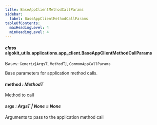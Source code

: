 ```yaml
---
title: BaseAppClientMethodCallParams
sidebar:
  label: BaseAppClientMethodCallParams
tableOfContents:
  maxHeadingLevel: 4
  minHeadingLevel: 4
---
```


#### _class_ algokit_utils.applications.app_client.BaseAppClientMethodCallParams

Bases: `Generic`[`ArgsT`, `MethodT`], `CommonAppCallParams`

Base parameters for application method calls.

#### method _: MethodT_

Method to call

#### args _: ArgsT | None_ _= None_

Arguments to pass to the application method call
